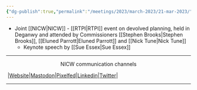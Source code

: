 ```yaml
---
{"dg-publish":true,"permalink":"/meetings/2023/march-2023/21-mar-2023/"}
---
```



- Joint [[NICW\|NICW]] - [[RTPI\|RTPI]] event on devolved planning, held in Deganwy and attended by Commissioners [[Stephen Brooks\|Stephen Brooks]], [[Eluned Parrott\|Eluned Parrott]] and  [[Nick Tune\|Nick Tune]]
	- Keynote speech by [[Sue Essex\|Sue Essex]]
***
<p style="text-align: center;">NICW communication channels</p>

󠁧 |[Website](https://nationalinfrastructurecommission.wales)|[Mastodon](https://toot.wales/@NICW)|[Pixelfed](https://pix.toot.wales/NICW)|[Linkedin](https://www.linkedin.com/company/26268509/)|[Twitter](https://twitter.com/InfraCommCymru)|
***
